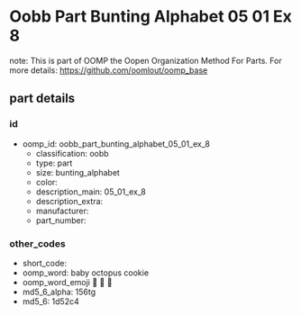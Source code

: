 # Oobb Part Bunting Alphabet 05 01 Ex 8  

note: This is part of OOMP the Oopen Organization Method For Parts. For more details: https://github.com/oomlout/oomp_base

##  part details





### id
* oomp_id: oobb_part_bunting_alphabet_05_01_ex_8
  * classification: oobb
  * type: part
  * size: bunting_alphabet
  * color: 
  * description_main: 05_01_ex_8
  * description_extra: 
  * manufacturer: 
  * part_number: 

### other_codes
* short_code: 
* oomp_word: baby octopus cookie
* oomp_word_emoji :baby: :octopus: :cookie:
* md5_6_alpha: 156tg
* md5_6: 1d52c4
